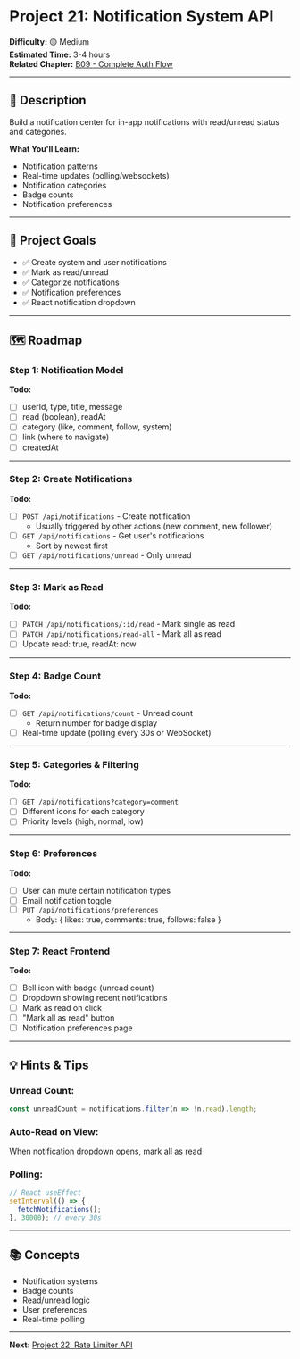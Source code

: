 # Project 21: Notification System API

**Difficulty:** 🟡 Medium  
**Estimated Time:** 3-4 hours  
**Related Chapter:** [B09 - Complete Auth Flow](../chapters/B09_COMPLETE_AUTH_FLOW.md)

---

## 📝 Description

Build a notification center for in-app notifications with read/unread status and categories.

**What You'll Learn:**
- Notification patterns
- Real-time updates (polling/websockets)
- Notification categories
- Badge counts
- Notification preferences

---

## 🎯 Project Goals

- ✅ Create system and user notifications
- ✅ Mark as read/unread
- ✅ Categorize notifications
- ✅ Notification preferences
- ✅ React notification dropdown

---

## 🗺️ Roadmap

### Step 1: Notification Model
**Todo:**
- [ ] userId, type, title, message
- [ ] read (boolean), readAt
- [ ] category (like, comment, follow, system)
- [ ] link (where to navigate)
- [ ] createdAt

---

### Step 2: Create Notifications
**Todo:**
- [ ] `POST /api/notifications` - Create notification
  - Usually triggered by other actions (new comment, new follower)
- [ ] `GET /api/notifications` - Get user's notifications
  - Sort by newest first
- [ ] `GET /api/notifications/unread` - Only unread

---

### Step 3: Mark as Read
**Todo:**
- [ ] `PATCH /api/notifications/:id/read` - Mark single as read
- [ ] `PATCH /api/notifications/read-all` - Mark all as read
- [ ] Update read: true, readAt: now

---

### Step 4: Badge Count
**Todo:**
- [ ] `GET /api/notifications/count` - Unread count
  - Return number for badge display
- [ ] Real-time update (polling every 30s or WebSocket)

---

### Step 5: Categories & Filtering
**Todo:**
- [ ] `GET /api/notifications?category=comment`
- [ ] Different icons for each category
- [ ] Priority levels (high, normal, low)

---

### Step 6: Preferences
**Todo:**
- [ ] User can mute certain notification types
- [ ] Email notification toggle
- [ ] `PUT /api/notifications/preferences`
  - Body: { likes: true, comments: true, follows: false }

---

### Step 7: React Frontend
**Todo:**
- [ ] Bell icon with badge (unread count)
- [ ] Dropdown showing recent notifications
- [ ] Mark as read on click
- [ ] "Mark all as read" button
- [ ] Notification preferences page

---

## 💡 Hints & Tips

### Unread Count:
```javascript
const unreadCount = notifications.filter(n => !n.read).length;
```

### Auto-Read on View:
When notification dropdown opens, mark all as read

### Polling:
```javascript
// React useEffect
setInterval(() => {
  fetchNotifications();
}, 30000); // every 30s
```

---

## 📚 Concepts

- Notification systems
- Badge counts
- Read/unread logic
- User preferences
- Real-time polling

---

**Next:** [Project 22: Rate Limiter API](22-rate-limiter.md)
